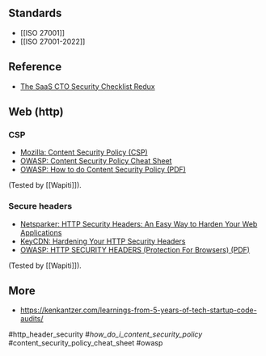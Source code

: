 ## Standards

- [[ISO 27001]]
- [[ISO 27001-2022]]

## Reference

- [The SaaS CTO Security Checklist Redux](https://www.goldfiglabs.com/guide/saas-cto-security-checklist/)

## Web (http)

### CSP

-   [Mozilla: Content Security Policy (CSP)](https://developer.mozilla.org/en-US/docs/Web/HTTP/CSP)
-   [OWASP: Content Security Policy Cheat Sheet](https://cheatsheetseries.owasp.org/cheatsheets/Content_Security_Policy_Cheat_Sheet.html)
-   [OWASP: How to do Content Security Policy (PDF)](https://owasp.org/www-pdf-archive/2019-02-22_-_How_do_I_Content_Security_Policy_-_Print.pdf)

(Tested by [[Wapiti]]).

### Secure headers

-   [Netsparker: HTTP Security Headers: An Easy Way to Harden Your Web Applications](https://www.netsparker.com/blog/web-security/http-security-headers/)
-   [KeyCDN: Hardening Your HTTP Security Headers](https://www.keycdn.com/blog/http-security-headers)
-   [OWASP: HTTP SECURITY HEADERS (Protection For Browsers) (PDF)](https://owasp.org/www-chapter-ghana/assets/slides/HTTP_Header_Security.pdf)

(Tested by [[Wapiti]]).

## More

- https://kenkantzer.com/learnings-from-5-years-of-tech-startup-code-audits/

<!-- Keywords -->
#http_header_security #_how_do_i_content_security_policy_ #content_security_policy_cheat_sheet #owasp
<!-- /Keywords -->
